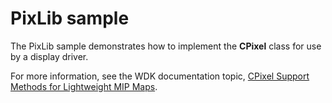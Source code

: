 <!---
    name: PixLib sample
    platform: LIB
    language: cpp
    category: Video
    description: Demonstrates how to implement the CPixel class for use by a display driver.
    samplefwlink: https://go.microsoft.com/fwlink/p/?LinkId=618005
--->


PixLib sample
=============

The PixLib sample demonstrates how to implement the **CPixel** class for use by a display driver.

For more information, see the WDK documentation topic, [CPixel Support Methods for Lightweight MIP Maps](https://msdn.microsoft.com/en-us/library/windows/hardware/ff540585).

